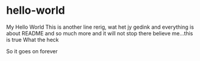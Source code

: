 # hello-world
My Hello World
This is another line
rerig, wat het jy gedink
and everything is about README
and so much more
and it will not stop there believe me...this is true
What the heck

So it goes on forever
